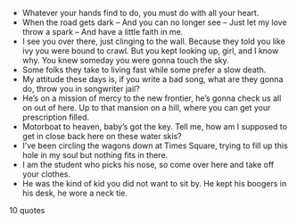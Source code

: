  - Whatever your hands find to do, you must do with all your heart.
 - When the road gets dark – And you can no longer see – Just let my love throw a spark – And have a little faith in me.
 - I see you over there, just clinging to the wall. Because they told you like ivy you were bound to crawl. But you kept looking up, girl, and I know why. You knew someday you were gonna touch the sky.
 - Some folks they take to living fast while some prefer a slow death.
 - My attitude these days is, if you write a bad song, what are they gonna do, throw you in songwriter jail?
 - He’s on a mission of mercy to the new frontier, he’s gonna check us all on out of here. Up to that mansion on a hill, where you can get your prescription filled.
 - Motorboat to heaven, baby’s got the key. Tell me, how am I supposed to get in close back here on these water skis?
 - I’ve been circling the wagons down at Times Square, trying to fill up this hole in my soul but nothing fits in there.
 - I am the student who picks his nose, so come over here and take off your clothes.
 - He was the kind of kid you did not want to sit by. He kept his boogers in his desk, he wore a neck tie.

10 quotes